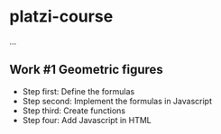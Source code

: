 # platzi-course

...

## Work #1 Geometric figures

- Step first: Define the formulas
- Step second: Implement the formulas in Javascript
- Step third: Create functions
- Step four: Add Javascript in HTML